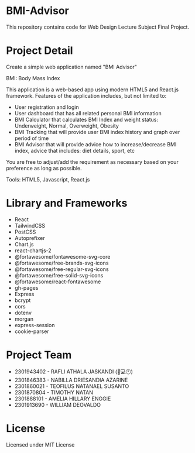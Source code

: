 # BMI-Advisor

This repository contains code for Web Design Lecture Subject Final Project.

# Project Detail

Create a simple web application named "BMI Advisor"

BMI: Body Mass Index

This application is a web-based app using modern HTML5 and React.js framework.
Features of the application includes, but not limited to:

- User registration and login
- User dashboard that has all related personal BMI information
- BMI Calculator that calculates BMI Index and weight status: Underweight, Normal, Overweight, Obesity
- BMI Tracking that will provide user BMI index history and graph over period of time
- BMI Advisor that will provide advice how to increase/decrease BMI index, advice that includes: diet details, sport, etc

You are free to adjust/add the requirement as necessary based on your preference as long as possible.

Tools: HTML5, Javascript, React.js

# Library and Frameworks

- React
- TailwindCSS
- PostCSS
- Autoprefixer
- Chart.js
- react-chartjs-2
- @fortawesome/fontawesome-svg-core
- @fortawesome/free-brands-svg-icons
- @fortawesome/free-regular-svg-icons
- @fortawesome/free-solid-svg-icons
- @fortawesome/react-fontawesome
- gh-pages
- Express
- bcrypt
- cors
- dotenv
- morgan
- express-session
- cookie-parser

# Project Team

- 2301943402 - RAFLI ATHALA JASKANDI (🤯💻🕚)
- 2301846383 - NABILLA DRIESANDIA AZARINE
- 2301860021 - TEOFILUS NATANAEL SUSANTO
- 2301870804 - TIMOTHY NATAN
- 2301888101 - AMELIA HILLARY ENGGIE
- 2301913690 - WILLIAM DEOVALDO

# License

Licensed under MIT License
